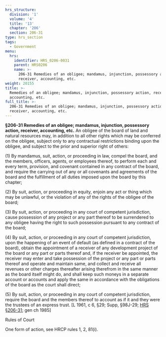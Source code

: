 ```yaml
---
hrs_structure:
  division: '1'
  volume: '4'
  title: '13'
  chapter: '206'
  section: 206-31
type: hrs_section
tags:
  - Government
menu:
  hrs:
    identifier: HRS_0206-0031
    parent: HRS0206
    name: >-
      206-31 Remedies of an obligee; mandamus, injunction, possessory action,
      receiver, accounting, etc.
weight: 20155
title: >-
  Remedies of an obligee; mandamus, injunction, possessory action, receiver,
  accounting, etc.
full_title: >-
  206-31 Remedies of an obligee; mandamus, injunction, possessory action,
  receiver, accounting, etc.
---
```

**§206-31 Remedies of an obligee; mandamus, injunction, possessory action, receiver, accounting, etc.** An obligee of the board of land and natural resources may, in addition to all other rights which may be conferred on the obligee, subject only to any contractual restrictions binding upon the obligee, and subject to the prior and superior right of others:

(1) By mandamus, suit, action, or proceeding in law, compel the board, and the members, officers, agents, or employees thereof, to perform each and every term, provision, and covenant contained in any contract of the board, and require the carrying out of any or all covenants and agreements of the board and the fulfillment of all duties imposed upon the board by this chapter;

(2) By suit, action, or proceeding in equity, enjoin any act or thing which may be unlawful, or the violation of any of the rights of the obligee of the board;

(3) By suit, action, or proceeding in any court of competent jurisdiction, cause possession of any project or any part thereof to be surrendered to any obligee having the right to such possession pursuant to any contract of the board;

(4) By suit, action, or proceeding in any court of competent jurisdiction, upon the happening of an event of default (as defined in a contract of the board), obtain the appointment of a receiver of any development project of the board or any part or parts thereof and, if the receiver be appointed, the receiver may enter and take possession of the project or any part or parts thereof and operate and maintain same, and collect and receive all revenues or other charges thereafter arising therefrom in the same manner as the board itself might do, and shall keep such moneys in a separate account or accounts and apply the same in accordance with the obligations of the board as the court shall direct;

(5) By suit, action, or proceeding in any court of competent jurisdiction, require the board and the members thereof to account as if it and they were the trustees of an express trust. [L 1961, c 6, §29; Supp, §98J-29; [HRS §206-31](/title-13/chapter-206/section-206-31/); gen ch 1985]

Rules of Court

One form of action, see HRCP rules 1, 2, 81(i).